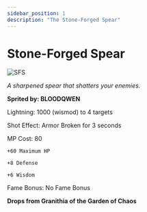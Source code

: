 ```yaml
---
sidebar_position: 1
description: "The Stone-Forged Spear"
---
```


# Stone-Forged Spear

![SFS](https://vwiki.valorserver.com/api/item/picture/stone-forged%20spear)

<i>A sharpened spear that shatters your enemies.</i>

**Sprited by: BLOODQWEN**

Lightning: 1000 (wismod) to 4 targets

Shot Effect: Armor Broken for 3 seconds

MP Cost: 80

    +60 Maximum HP
    
    +8 Defense
    
    +6 Wisdom

Fame Bonus: No Fame Bonus

**Drops from Granithia of the Garden of Chaos**
